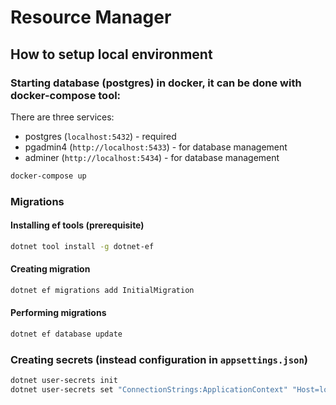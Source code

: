 # Resource Manager

## How to setup local environment

### Starting database (postgres) in docker, it can be done with docker-compose tool:

There are three services:
- postgres (`localhost:5432`) - required
- pgadmin4 (`http://localhost:5433`) - for database management
- adminer (`http://localhost:5434`) - for database management

```bash
docker-compose up
```

### Migrations

#### Installing ef tools (prerequisite)

```bash
dotnet tool install -g dotnet-ef
```

#### Creating migration

```bash
dotnet ef migrations add InitialMigration
```

#### Performing migrations

```bash
dotnet ef database update
```

### Creating secrets (instead configuration in `appsettings.json`)

```bash
dotnet user-secrets init
dotnet user-secrets set "ConnectionStrings:ApplicationContext" "Host=localhost;Database=postgres;Username=postgres;Password=postgres" 
```
